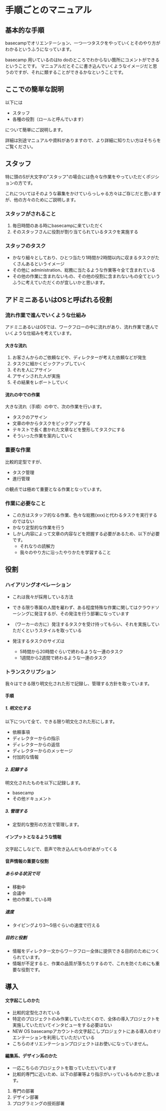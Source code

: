 手順ごとのマニュアル
=====

基本的な手順
-----
basecampでオリエンテーション、一つ一つタスクをやっていくとそのやり方がわかるというふうになっています。

basecamp 用いているのはto doのところでわからない箇所にコメントができるということです。
マニュアルだとそこに書き込んでいくようなイメージだと思うのですが、それに類することができるかなということです。

ここでの簡単な説明
-----
以下には
- スタッフ
- 各種の役割（ロールと呼んでいます）

について簡単にご説明します。

詳細は別途マニュアルや資料がありますので、より詳細に知りたい方はそちらをご覧ください。

スタッフ
-----
特に頭のSが大文字の"スタッフ"の場合には色々な作業をやっていただくポジションの方です。

これについてはそのような募集をかけていらっしゃる方々はご存じだと思いますが、他の方々のためにご説明します。

### スタッフがされること
1. 毎日時間のある時にbasecampに来ていただく
2. そのスタッフさんに役割が割り当てられているタスクを実施する

### スタッフのタスク
- かなり細々としており、ひとつ当たり1時間か2時間以内に収まるタスクがたくさんあるというイメージ
- その他に administration、総務に当たるような作業等々全て含まれている
- その他の作業に含まれないもの、その他の役割に含まれないもの全てというふうに考えていただくのが宜しいかと思います。

アドミニあるいはOSと呼ばれる役割
-----

### 流れ作業で進んでいくような仕組み
アドミニあるいはOSでは、ワークフローの中に流れがあり、流れ作業で進んでいくような仕組みを考えています。

#### 大きな流れ
1. お客さんからのご依頼などや、ディレクターが考えた依頼などが発生
2. タスクに細かくピックアップしていく
3. それを人にアサイン
4. アサインされた人が実施
5. その結果をレポートしていく


#### 流れの中での作業
大きな流れ（手順）の中で、次の作業を行います。

- タスクのアサイン
- 文章の中からタスクをピックアップする
- テキストで長く書かれた文章などを整形してタスクにする
- そういった作業を案内していく

### 重要な作業
比較的定型ですが、
- タスク管理
- 進行管理

の観点では極めて重要となる作業となっています。

### 作業に必要なこと
- この方はスタッフ的なる作業、色々な総務(xxx)と代わるタスクを実行するのではない
- かなり定型的な作業を行う
- しかし内容によって文章の内容などを把握する必要があるため、以下が必要です。
  - それなりの読解力
  - 我々のやり方に沿ったやりかたを学習すること


役割
-----
### ハイアリングオペレーション

- これは我々が採用している方法
- できる限り専属の人間を雇わず、ある程度特殊な作業に関してはクラウドソーシングに発注するが、その発注を行う部署になっています

- （ワーカーの方に）発注するタスクを受け持ってもらい、それを実施していただくというスタイルを取っている
- 発注するタスクのサイズは
  - 5時間から20時間ぐらいで終わるような一連のタスク
  - 1週間から2週間で終わるような一連のタスク

### トランスクリプション
我々はできる限り明文化された形で記録し、管理する方針を取っています。

#### 手順
##### 1. 明文化する
以下について全て、できる限り明文化された形にします。

- 依頼事項
- ディレクターからの指示
- ディレクターからの返信
- ディレクターからのメッセージ
- 付加的な情報

##### 2. 記録する
明文化されたものを以下に記録します。 

- basecamp 
- その他ドキュメント

##### 3. 管理する
* 定型的な整形の方法で管理します。

#### インプットとなるような情報
文字起こしなどで、音声で吹き込んだものがあがってくる

#### 音声情報の重要な役割
##### あらゆる状況で可	
 - 移動中
 - 会議中
 - 他の作業している時

##### 速度
 - タイピングより3～5倍ぐらいの速度で行える

##### 目的と役割
- 情報をディレクター文からワークフロー全体に提供できる目的のためにつくられています。
- 情報が不足すると、作業の品質が落ちたりするので、これを防ぐためにも重要な役割です。


導入
-----

#### 文字起こしのかた

- 比較的定型化されている
- 特定のプロジェクトのみ作業していただくので、全体の導入プロジェクトを実施していただいてインタビューをする必要はない
- NEW OS basecampアカウントの文字起こしプロジェクトにある導入のオリエンテーションを利用していただいている
- こちらのオリエンテーションプロジェクトはお使いになっていません。

#### 編集系、デザイン系のかた
- 一応こちらのプロジェクトを取っていただいています
- 比較的専門に近いため、以下の部署等より指示がいっているものかと思います。

1. 専門の部署
2. デザイン部署
3. プログラミングの技術部署
